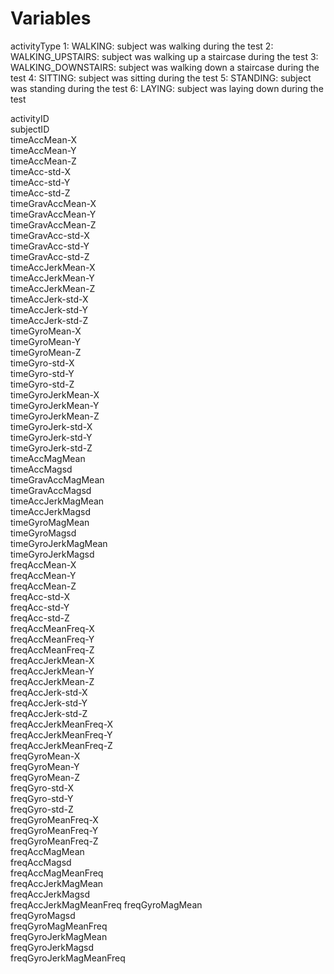 
# Variables
activityType
	1: WALKING: subject was walking during the test
	2: WALKING_UPSTAIRS: subject was walking up a staircase during the test
	3: WALKING_DOWNSTAIRS: subject was walking down a staircase during the test
	4: SITTING: subject was sitting during the test
	5: STANDING: subject was standing during the test
	6: LAYING: subject was laying down during the test

activityID              
subjectID               
timeAccMean-X          
timeAccMean-Y           
timeAccMean-Z           
timeAcc-std-X          
timeAcc-std-Y           
timeAcc-std-Z           
timeGravAccMean-X      
timeGravAccMean-Y       
timeGravAccMean-Z       
timeGravAcc-std-X      
timeGravAcc-std-Y       
timeGravAcc-std-Z       
timeAccJerkMean-X      
timeAccJerkMean-Y       
timeAccJerkMean-Z       
timeAccJerk-std-X      
timeAccJerk-std-Y       
timeAccJerk-std-Z       
timeGyroMean-X         
timeGyroMean-Y          
timeGyroMean-Z          
timeGyro-std-X         
timeGyro-std-Y          
timeGyro-std-Z          
timeGyroJerkMean-X     
timeGyroJerkMean-Y      
timeGyroJerkMean-Z      
timeGyroJerk-std-X     
timeGyroJerk-std-Y      
timeGyroJerk-std-Z      
timeAccMagMean         
timeAccMagsd            
timeGravAccMagMean      
timeGravAccMagsd       
timeAccJerkMagMean      
timeAccJerkMagsd        
timeGyroMagMean        
timeGyroMagsd           
timeGyroJerkMagMean     
timeGyroJerkMagsd      
freqAccMean-X           
freqAccMean-Y           
freqAccMean-Z          
freqAcc-std-X           
freqAcc-std-Y           
freqAcc-std-Z          
freqAccMeanFreq-X       
freqAccMeanFreq-Y       
freqAccMeanFreq-Z      
freqAccJerkMean-X       
freqAccJerkMean-Y       
freqAccJerkMean-Z      
freqAccJerk-std-X       
freqAccJerk-std-Y       
freqAccJerk-std-Z      
freqAccJerkMeanFreq-X   
freqAccJerkMeanFreq-Y   
freqAccJerkMeanFreq-Z  
freqGyroMean-X          
freqGyroMean-Y          
freqGyroMean-Z         
freqGyro-std-X          
freqGyro-std-Y          
freqGyro-std-Z         
freqGyroMeanFreq-X      
freqGyroMeanFreq-Y      
freqGyroMeanFreq-Z     
freqAccMagMean          
freqAccMagsd            
freqAccMagMeanFreq     
freqAccJerkMagMean      
freqAccJerkMagsd        
freqAccJerkMagMeanFreq 
freqGyroMagMean         
freqGyroMagsd           
freqGyroMagMeanFreq    
freqGyroJerkMagMean     
freqGyroJerkMagsd       
freqGyroJerkMagMeanFreq 
